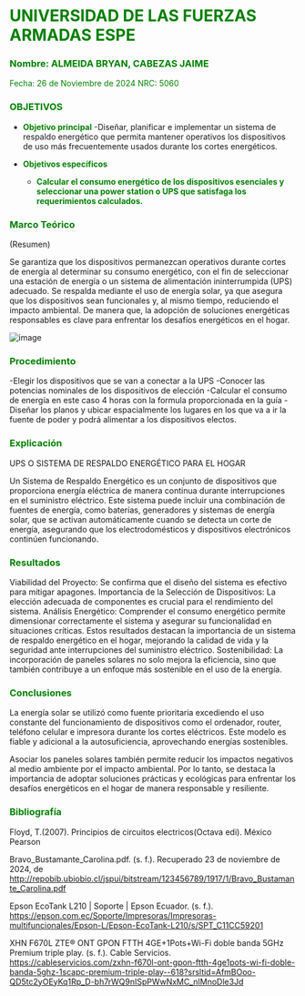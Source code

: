 # <span style="color:green">UNIVERSIDAD DE LAS FUERZAS ARMADAS ESPE</span>

### <span style="color:green">Nombre: ALMEIDA BRYAN, CABEZAS JAIME</span>
<span style="color:green">Fecha: 26 de Noviembre de 2024</span>
<span style="color:green">NRC: 5060</span>

<justify>

### <span style="color:green">OBJETIVOS</span>

- **<span style="color:green">Objetivo principal</span>**
  -Diseñar, planificar e implementar un sistema de respaldo energético que permita mantener operativos los dispositivos de uso más frecuentemente usados durante los cortes energéticos. 


- **<span style="color:green">Objetivos específicos</span>**
  - **<span style="color:green">Calcular el consumo energético de los dispositivos esenciales y seleccionar una power station o UPS que satisfaga los requerimientos calculados.</span>**

### <span style="color:green">Marco Teórico</span>
(Resumen)

Se garantiza que los dispositivos permanezcan operativos durante cortes de energía al determinar su consumo energético, con el fin de seleccionar una estación de energía o un sistema de alimentación ininterrumpida (UPS) adecuado.
Se respalda mediante el uso de energía solar, ya que asegura que los dispositivos sean funcionales y, al mismo tiempo, reduciendo el impacto ambiental. De manera que, la adopción de soluciones energéticas responsables es clave para enfrentar los desafíos energéticos en el hogar.

![image](https://github.com/user-attachments/assets/a0eb2017-340f-48c7-be3b-719f2e1581d3)




### <span style="color:green">Procedimiento</span>
-Elegir los dispositivos que se van a conectar a la UPS 
-Conocer las potencias nominales de los dispositivos de elección 
-Calcular el consumo de energía en este caso 4 horas con la formula proporcionada en la guía 
-Diseñar los planos y ubicar espacialmente los lugares en los que va a ir la fuente de poder y podrá alimentar a los dispositivos electos.

### <span style="color:green">Explicación</span>
UPS O SISTEMA DE RESPALDO ENERGÉTICO PARA EL HOGAR

Un Sistema de Respaldo Energético es un conjunto de dispositivos que proporciona energía eléctrica de manera continua durante interrupciones en el suministro eléctrico. Este sistema puede incluir una combinación de fuentes de energía, como baterías, generadores y sistemas de energía solar, que se activan automáticamente cuando se detecta un corte de energía, asegurando que los electrodomésticos y dispositivos electrónicos continúen funcionando.


### <span style="color:green">Resultados</span>
Viabilidad del Proyecto: Se confirma que el diseño del sistema es efectivo para mitigar apagones.
Importancia de la Selección de Dispositivos: La elección adecuada de componentes es crucial para el rendimiento del sistema.
Análisis Energético: Comprender el consumo energético permite dimensionar correctamente el sistema y asegurar su funcionalidad en situaciones críticas.
Estos resultados destacan la importancia de un sistema de respaldo energético en el hogar, mejorando la calidad de vida y la seguridad ante interrupciones del suministro eléctrico.
Sostenibilidad: La incorporación de paneles solares no solo mejora la eficiencia, sino que también contribuye a un enfoque más sostenible en el uso de la energía.
  
### <span style="color:green">Conclusiones</span>
La energía solar se utilizó como fuente prioritaria excediendo el uso constante del funcionamiento de dispositivos como el ordenador, router, teléfono celular e impresora durante los cortes eléctricos. Este modelo es fiable y adicional a la autosuficiencia, aprovechando energías sostenibles.

Asociar los paneles solares también permite reducir los impactos negativos al medio ambiente por el impacto ambiental. Por lo tanto, se destaca la importancia de adoptar soluciones prácticas y ecológicas para enfrentar los desafíos energéticos en el hogar de manera responsable y resiliente.

### <span style="color:green">Bibliografía</span>

</justify>

Floyd, T.(2007). Principios de circuitos electricos(Octava edi). México Pearson

Bravo_Bustamante_Carolina.pdf. (s. f.). Recuperado 23 de noviembre de 2024, de http://repobib.ubiobio.cl/jspui/bitstream/123456789/1917/1/Bravo_Bustamante_Carolina.pdf

Epson EcoTank L210 | Soporte | Epson Ecuador. (s. f.). https://epson.com.ec/Soporte/Impresoras/Impresoras-multifuncionales/Epson-L/Epson-EcoTank-L210/s/SPT_C11CC59201

XHN F670L ZTE® ONT  GPON FTTH 4GE+1Pots+Wi-Fi doble banda 5GHz  Premium triple play. (s. f.). Cable Servicios. https://cableservicios.com/zxhn-f670l-ont-gpon-ftth-4ge1pots-wi-fi-doble-banda-5ghz-1scapc-premium-triple-play--618?srsltid=AfmBOoo-QD5tc2yOEyKq1Rp_D-bh7rWQ9nISpPWwNxMC_nIMnoDle3Jd 




</justify>
